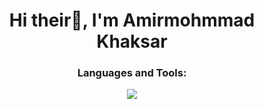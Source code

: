 <div align='center'>
  <h1>Hi their👋, I'm Amirmohmmad Khaksar</h1>
  <h3>Languages and Tools:</h3>
  <img src='https://skillicons.dev/icons?i=html,css,js,git,github,ts,tailwindcss,react,redux' />
</div>

